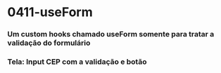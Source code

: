 # 0411-useForm

### Um custom hooks chamado useForm somente para tratar a validação do formulário

### Tela: Input CEP com a validação e botão

